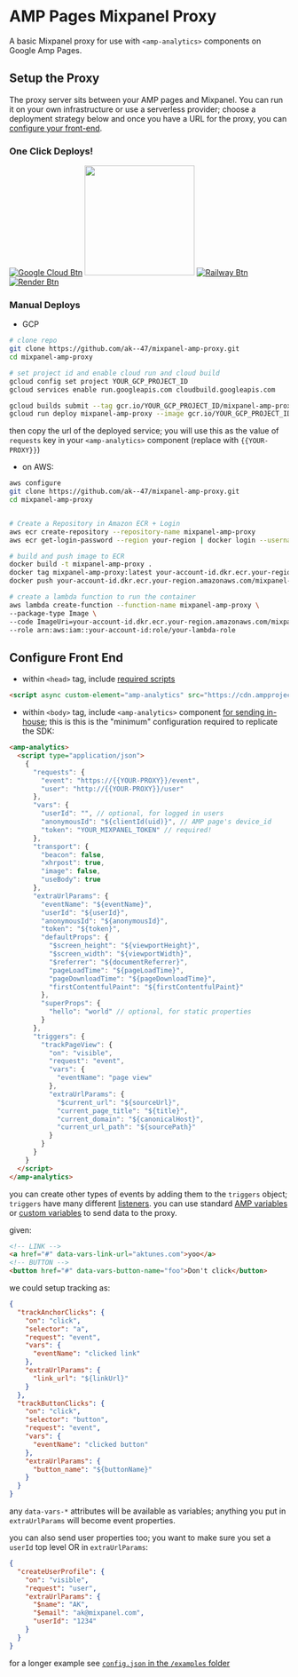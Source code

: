 # AMP Pages Mixpanel Proxy

A basic Mixpanel proxy for use with `<amp-analytics>` components on Google Amp Pages.

## Setup the Proxy

The proxy server sits between your AMP pages and Mixpanel. You can run it on your own infrastructure or use a serverless provider; choose a deployment strategy below and once you have a URL for the proxy, you can [configure your front-end](#frontend).

### One Click Deploys!

[![Google Cloud Btn]][Google Cloud Deploy]
[<img src=https://www.deploytodo.com/do-btn-blue.svg width=198px />][Digital Ocean Deploy]
[![Railway Btn]][Railway Deploy]
[![Render Btn]][Render Deploy]

[Google Cloud Btn]: https://binbashbanana.github.io/deploy-buttons/buttons/remade/googlecloud.svg
[Google Cloud Deploy]: https://deploy.cloud.run?git_repo=https://github.com/ak--47/mixpanel-amp-proxy

[Digital Ocean Btn]: https://www.deploytodo.com/do-btn-blue.svg
[Digital Ocean Deploy]: https://cloud.digitalocean.com/apps/new?repo=https://github.com/ak--47/mixpanel-amp-proxy

[Railway Btn]: https://binbashbanana.github.io/deploy-buttons/buttons/remade/railway.svg
[Railway Deploy]: https://railway.app/template/1ZbUOb?referralCode=t6z7XI

[Render Btn]: https://binbashbanana.github.io/deploy-buttons/buttons/remade/render.svg
[Render Deploy]: https://render.com/deploy?repo=https://github.com/ak--47/mixpanel-amp-proxy



### Manual Deploys
- GCP

```bash
# clone repo
git clone https://github.com/ak--47/mixpanel-amp-proxy.git
cd mixpanel-amp-proxy

# set project id and enable cloud run and cloud build
gcloud config set project YOUR_GCP_PROJECT_ID
gcloud services enable run.googleapis.com cloudbuild.googleapis.com

gcloud builds submit --tag gcr.io/YOUR_GCP_PROJECT_ID/mixpanel-amp-proxy
gcloud run deploy mixpanel-amp-proxy --image gcr.io/YOUR_GCP_PROJECT_ID/mixpanel-amp-proxy --platform managed --allow-unauthenticated
```

then copy the url of the deployed service; you will use this as the value of `requests` key in your `<amp-analytics>` component (replace with `{{YOUR-PROXY}}`)

- on AWS:

```bash
aws configure
git clone https://github.com/ak--47/mixpanel-amp-proxy.git
cd mixpanel-amp-proxy


# Create a Repository in Amazon ECR + Login
aws ecr create-repository --repository-name mixpanel-amp-proxy
aws ecr get-login-password --region your-region | docker login --username AWS --password-stdin your-account-id.dkr.ecr.your-region.amazonaws.com

# build and push image to ECR
docker build -t mixpanel-amp-proxy .
docker tag mixpanel-amp-proxy:latest your-account-id.dkr.ecr.your-region.amazonaws.com/mixpanel-amp-proxy:latest
docker push your-account-id.dkr.ecr.your-region.amazonaws.com/mixpanel-amp-proxy:latest

# create a lambda function to run the container
aws lambda create-function --function-name mixpanel-amp-proxy \
--package-type Image \
--code ImageUri=your-account-id.dkr.ecr.your-region.amazonaws.com/mixpanel-amp-proxy:latest \
--role arn:aws:iam::your-account-id:role/your-lambda-role
```

<div id="frontend"></div>

## Configure Front End

- within `<head>` tag, include [required scripts](https://amp.dev/documentation/components/amp-analytics)

```html
<script async custom-element="amp-analytics" src="https://cdn.ampproject.org/v0/amp-analytics-0.1.js"></script>
```

- within `<body>` tag, include `<amp-analytics>` component [for sending in-house](https://amp.dev/documentation/components/amp-analytics#send-data-in-house); this is this is the "minimum" configuration required to replicate the SDK:

```html
<amp-analytics>
  <script type="application/json">
    {
      "requests": {
        "event": "https://{{YOUR-PROXY}}/event",
        "user": "http://{{YOUR-PROXY}}/user"
      },
      "vars": {
        "userId": "", // optional, for logged in users
        "anonymousId": "${clientId(uid)}", // AMP page's device_id
        "token": "YOUR_MIXPANEL_TOKEN" // required!
      },
      "transport": {
        "beacon": false,
        "xhrpost": true,
        "image": false,
        "useBody": true
      },
      "extraUrlParams": {
        "eventName": "${eventName}",
        "userId": "${userId}",
        "anonymousId": "${anonymousId}",
        "token": "${token}",
        "defaultProps": {
          "$screen_height": "${viewportHeight}",
          "$screen_width": "${viewportWidth}",
          "$referrer": "${documentReferrer}",
          "pageLoadTime": "${pageLoadTime}",
          "pageDownloadTime": "${pageDownloadTime}",
          "firstContentfulPaint": "${firstContentfulPaint}"
        },
        "superProps": {
          "hello": "world" // optional, for static properties
        }
      },
      "triggers": {
        "trackPageView": {
          "on": "visible",
          "request": "event",
          "vars": {
            "eventName": "page view"
          },
          "extraUrlParams": {
            "$current_url": "${sourceUrl}",
            "current_page_title": "${title}",
            "current_domain": "${canonicalHost}",
            "current_url_path": "${sourcePath}"
          }
        }
      }
    }
  </script>
</amp-analytics>
```

you can create other types of events by adding them to the `triggers` object; `triggers` have many different [listeners](https://amp.dev/documentation/components/amp-analytics#available-triggers). you can use standard [AMP variables](https://amp.dev/documentation/components/amp-analytics#amp-variables) or [custom variables](https://amp.dev/documentation/components/amp-analytics#custom-variables) to send data to the proxy.

given:

```html
<!-- LINK -->
<a href="#" data-vars-link-url="aktunes.com">yoo</a>
<!-- BUTTON -->
<button href="#" data-vars-button-name="foo">Don't click</button>
```

we could setup tracking as:

```json
{
  "trackAnchorClicks": {
    "on": "click",
    "selector": "a",
    "request": "event",
    "vars": {
      "eventName": "clicked link"
    },
    "extraUrlParams": {
      "link_url": "${linkUrl}"
    }
  },
  "trackButtonClicks": {
    "on": "click",
    "selector": "button",
    "request": "event",
    "vars": {
      "eventName": "clicked button"
    },
    "extraUrlParams": {
      "button_name": "${buttonName}"
    }
  }
}
```

any `data-vars-*` attributes will be available as variables; anything you put in `extraUrlParams` will become event properties.

you can also send user properties too; you want to make sure you set a `userId` top level OR in `extraUrlParams`:


```json
{
  "createUserProfile": {
    "on": "visible",
    "request": "user",
    "extraUrlParams": {
      "$name": "AK",
      "$email": "ak@mixpanel.com",
	  "userId": "1234"
    }
  }
}
```

for a longer example see [`config.json` in the `/examples` folder](https://github.com/ak--47/mixpanel-amp-proxy/blob/main/examples/config.json)



